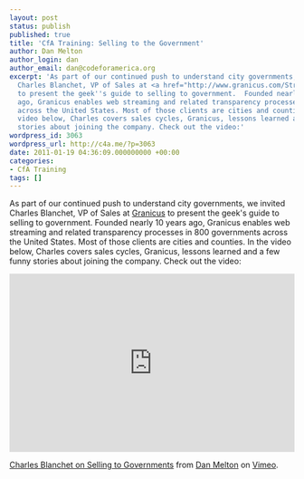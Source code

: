 ```yaml
---
layout: post
status: publish
published: true
title: 'CfA Training: Selling to the Government'
author: Dan Melton
author_login: dan
author_email: dan@codeforamerica.org
excerpt: 'As part of our continued push to understand city governments, we invited
  Charles Blanchet, VP of Sales at <a href="http://www.granicus.com/Streaming-Media-Government.aspx">Granicus</a>
  to present the geek''s guide to selling to government.  Founded nearly 10 years
  ago, Granicus enables web streaming and related transparency processes in 800 governments
  across the United States. Most of those clients are cities and counties.  In the
  video below, Charles covers sales cycles, Granicus, lessons learned and a few funny
  stories about joining the company. Check out the video:'
wordpress_id: 3063
wordpress_url: http://c4a.me/?p=3063
date: 2011-01-19 04:36:09.000000000 +00:00
categories:
- CfA Training
tags: []
---
```

As part of our continued push to understand city governments, we invited Charles Blanchet, VP of Sales at <a href="http://www.granicus.com/Streaming-Media-Government.aspx">Granicus</a> to present the geek's guide to selling to government.  Founded nearly 10 years ago, Granicus enables web streaming and related transparency processes in 800 governments across the United States. Most of those clients are cities and counties.  In the video below, Charles covers sales cycles, Granicus, lessons learned and a few funny stories about joining the company. Check out the video:<a id="more"></a><a id="more-3063"></a>
<p>
<iframe src="http://player.vimeo.com/video/18935274" width="504" height="315" frameborder="0"></iframe><p><a href="http://vimeo.com/18935274">Charles Blanchet on Selling to Governments</a> from <a href="http://vimeo.com/user1485850">Dan Melton</a> on <a href="http://vimeo.com">Vimeo</a>.</p>

